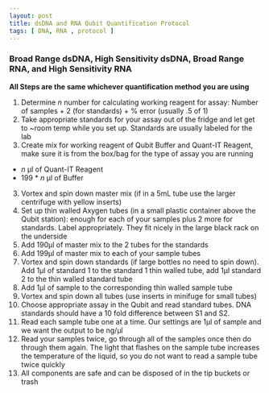 ```yaml
---
layout: post
title: dsDNA and RNA Qubit Quantification Protocol
tags: [ DNA, RNA , protocol ]
---
```


### Broad Range dsDNA, High Sensitivity dsDNA, Broad Range RNA, and High Sensitivity RNA

**All Steps are the same whichever quantification method you are using**

1. Determine _n_ number for calculating working reagent for assay: Number of samples + 2 (for standards) + % error (usually .5 of 1)
2. Take appropriate standards for your assay out of the fridge and let get to ~room temp while you set up. Standards are usually labeled for the lab
2. Create mix for working reagent of Qubit Buffer and Quant-IT Reagent, make sure it is from the box/bag for the type of assay you are running
  - _n_ μl of Quant-IT Reagent
  - 199 * _n_ μl of Buffer
3. Vortex and spin down master mix (if in a 5mL tube use the larger centrifuge with yellow inserts)
4. Set up thin walled Axygen tubes (in a small plastic container above the Qubit station): enough for each of your samples plus 2 more for standards. Label appropriately. They fit nicely in the large black rack on the underside
5. Add 190μl of master mix to the 2 tubes for the standards
6. Add 199μl of master mix to each of your sample tubes
7. Vortex and spin down standards (if large bottles no need to spin down). Add 1µl of standard 1 to the standard 1 thin walled tube, add 1µl standard 2 to the thin walled standard tube
8. Add 1μl of sample to the corresponding thin walled sample tube
9. Vortex and spin down all tubes (use inserts in minifuge for small tubes)
10. Choose appropriate assay in the Qubit and read standard tubes. DNA standards should have a 10 fold difference between S1 and S2.
11. Read each sample tube one at a time. Our settings are 1μl of sample and we want the output to be ng/μl
12. Read your samples twice, go through all of the samples once then do through them again. The light that flashes on the sample tube increases the temperature of the liquid, so you do not want to read a sample tube twice quickly
13. All components are safe and can be disposed of in the tip buckets or trash
